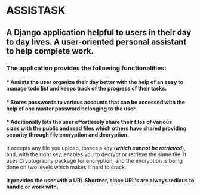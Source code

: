 # ASSISTASK
   ## A Django application helpful to users in their day to day lives. A user-oriented personal assistant to help complete work. 
### The application provides the following functionalities: 

#### * Assists the user organize their day better with the help of an easy to manage todo list and keeps track of the progress of their tasks.

#### * Stores passwords to various accounts that can be accessed with the help of one master password belonging to the user.

#### * Additionally lets the user effortlessly share their files of various sizes with the public and read files which others have shared providing security through file encryption and decryption. 
It accepts any file you upload, tosses a key (***which cannot be retrieved***), and, with the right key, enables you to decrypt or retrieve the same file. It uses Cryptography package for encryption, and the encryption is being done on two levels which makes it hard to crack. 

#### It provides the user with a URL Shortner, since URL's are always tedious to handle or work with. 
     

